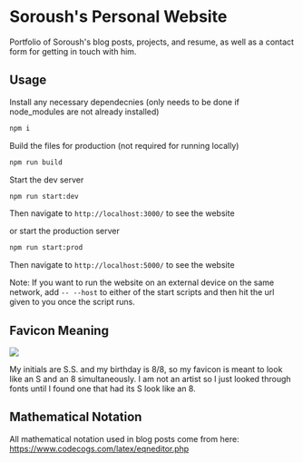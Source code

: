 # Soroush's Personal Website

Portfolio of Soroush's blog posts, projects, and resume, as well as a contact form for getting in touch with him.

## Usage

Install any necessary dependecnies (only needs to be done if node_modules are not already installed)

```bash
npm i
```

Build the files for production (not required for running locally)

```bash
npm run build
```

Start the dev server

```bash
npm run start:dev
```

Then navigate to `http://localhost:3000/` to see the website

or start the production server

```bash
npm run start:prod
```

Then navigate to `http://localhost:5000/` to see the website

Note: If you want to run the website on an external device on the same network, add `-- --host` to either of the start scripts and then hit the url given to you once the script runs.

## Favicon Meaning

![](/images/favicon.ico)

My initials are S.S. and my birthday is 8/8, so my favicon is meant to look like an S and an 8 simultaneously. I am not an artist so I just looked through fonts until I found one that had its S look like an 8.

## Mathematical Notation

All mathematical notation used in blog posts come from here: https://www.codecogs.com/latex/eqneditor.php
